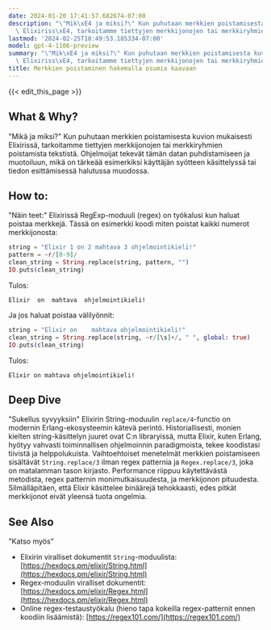 ```yaml
---
date: 2024-01-20 17:41:57.682674-07:00
description: "\"Mik\xE4 ja miksi?\" Kun puhutaan merkkien poistamisesta kuvion mukaisesti\
  \ Elixiriss\xE4, tarkoitamme tiettyjen merkkijonojen tai merkkiryhmien poistamista\u2026"
lastmod: '2024-02-25T18:49:53.185334-07:00'
model: gpt-4-1106-preview
summary: "\"Mik\xE4 ja miksi?\" Kun puhutaan merkkien poistamisesta kuvion mukaisesti\
  \ Elixiriss\xE4, tarkoitamme tiettyjen merkkijonojen tai merkkiryhmien poistamista\u2026"
title: Merkkien poistaminen hakemalla osumia kaavaan
---
```


{{< edit_this_page >}}

## What & Why?
"Mikä ja miksi?"
Kun puhutaan merkkien poistamisesta kuvion mukaisesti Elixirissä, tarkoitamme tiettyjen merkkijonojen tai merkkiryhmien poistamista tekstistä. Ohjelmoijat tekevät tämän datan puhdistamiseen ja muotoiluun, mikä on tärkeää esimerkiksi käyttäjän syötteen käsittelyssä tai tiedon esittämisessä halutussa muodossa.

## How to:
"Näin teet:"
Elixirissä RegExp-moduuli (regex) on työkalusi kun haluat poistaa merkkejä. Tässä on esimerkki koodi miten poistat kaikki numerot merkkijonosta:

```elixir
string = "Elixir 1 on 2 mahtava 3 ohjelmointikieli!"
pattern = ~r/[0-9]/
clean_string = String.replace(string, pattern, "")
IO.puts(clean_string)
```

Tulos:
```
Elixir  on  mahtava  ohjelmointikieli!
```

Ja jos haluat poistaa välilyönnit:

```elixir
string = "Elixir on    mahtava ohjelmointikieli!"
clean_string = String.replace(string, ~r/[\s]+/, " ", global: true)
IO.puts(clean_string)
```

Tulos:
```
Elixir on mahtava ohjelmointikieli!
```

## Deep Dive
"Sukellus syvyyksiin"
Elixirin String-moduulin `replace/4`-functio on modernin Erlang-ekosysteemin kätevä perintö. Historiallisesti, monien kielten string-käsittelyn juuret ovat C:n libraryissä, mutta Elixir, kuten Erlang, hyötyy vahvasti toiminnallisen ohjelmoinnin paradigmoista, tekee koodistasi tiivistä ja helppolukuista. Vaihtoehtoiset menetelmät merkkien poistamiseen sisältävät `String.replace/3` ilman regex patternia ja `Regex.replace/3`, joka on matalamman tason kirjasto. Performance riippuu käytettävästä metodista, regex patternin monimutkaisuudesta, ja merkkijonon pituudesta. Silmälläpitäen, että Elixir käsittelee binäärejä tehokkaasti, edes pitkät merkkijonot eivät yleensä tuota ongelmia.

## See Also
"Katso myös"
- Elixirin viralliset dokumentit `String`-moduulista: [https://hexdocs.pm/elixir/String.html](https://hexdocs.pm/elixir/String.html) 
- Regex-moduulin viralliset dokumentit: [https://hexdocs.pm/elixir/Regex.html](https://hexdocs.pm/elixir/Regex.html)
- Online regex-testaustyökalu (hieno tapa kokeilla regex-patternit ennen koodiin lisäämistä): [https://regex101.com/](https://regex101.com/)
